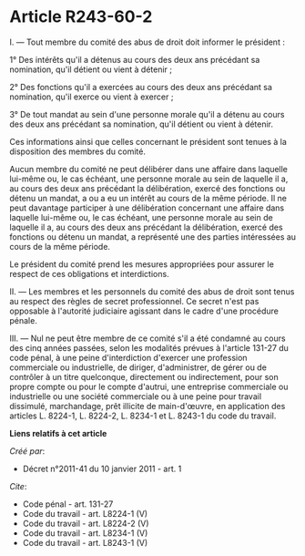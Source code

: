 # Article R243-60-2

I. ― Tout membre du comité des abus de droit doit informer le président : 

1° Des intérêts qu'il a détenus au cours des deux ans précédant sa nomination, qu'il détient ou vient à détenir ; 

2° Des fonctions qu'il a exercées au cours des deux ans précédant sa nomination, qu'il exerce ou vient à exercer ; 

3° De tout mandat au sein d'une personne morale qu'il a détenu au cours des deux ans précédant sa nomination, qu'il détient
ou vient à détenir. 

Ces informations ainsi que celles concernant le président sont tenues à la disposition des membres du comité. 

Aucun membre du comité ne peut délibérer dans une affaire dans laquelle lui-même ou, le cas échéant, une personne morale au
sein de laquelle il a, au cours des deux ans précédant la délibération, exercé des fonctions ou détenu un mandat, a ou a eu
un intérêt au cours de la même période. Il ne peut davantage participer à une délibération concernant une affaire dans
laquelle lui-même ou, le cas échéant, une personne morale au sein de laquelle il a, au cours des deux ans précédant la
délibération, exercé des fonctions ou détenu un mandat, a représenté une des parties intéressées au cours de la même
période. 

Le président du comité prend les mesures appropriées pour assurer le respect de ces obligations et interdictions. 

II. ― Les membres et les personnels du comité des abus de droit sont tenus au respect des règles de secret professionnel. Ce
secret n'est pas opposable à l'autorité judiciaire agissant dans le cadre d'une procédure pénale. 

III. ― Nul ne peut être membre de ce comité s'il a été condamné au cours des cinq années passées, selon les modalités prévues
à l'article 131-27 du code pénal, à une peine d'interdiction d'exercer une profession commerciale ou industrielle, de
diriger, d'administrer, de gérer ou de contrôler à un titre quelconque, directement ou indirectement, pour son propre compte
ou pour le compte d'autrui, une entreprise commerciale ou industrielle ou une société commerciale ou à une peine pour travail
dissimulé, marchandage, prêt illicite de main-d'œuvre, en application des articles L. 8224-1, L. 8224-2, L. 8234-1 et L.
8243-1 du code du travail.

**Liens relatifs à cet article**

_Créé par_:

  - Décret n°2011-41 du 10 janvier 2011 - art. 1

_Cite_:

  - Code pénal - art. 131-27
  - Code du travail - art. L8224-1 (V)
  - Code du travail - art. L8224-2 (V)
  - Code du travail - art. L8234-1 (V)
  - Code du travail - art. L8243-1 (V)
